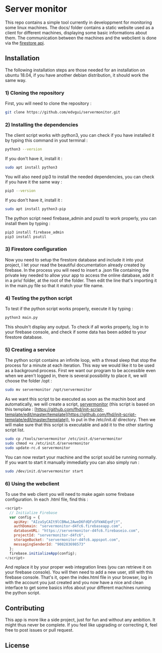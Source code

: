 # Server monitor
This repo contains a simple tool currently in developpment for monitoring some linux machines.  The docs/ folder contains a static website used as a client for different machines, displaying some basic informations about them.  The communication between the machines and the webclient is done via the [firestore api](https://firebase.google.com/).

## Installation
The following installation steps are those needed for an installation on ubuntu 18.04, if you have another debian distribution, it should work the same way.
### 1) Cloning the repository
First, you will need to clone the repository : 
```Bash
git clone https://github.com/edvgui/servermonitor.git
```
### 2) Installing the dependencies
The client script works with python3, you can check if you have installed it by typing this command in yout terminal :
```Bash
python3 --version
```
If you don't have it, install it : 
```Bash
sudo apt install python3
```
You will also need pip3 to install the needed dependencies, you can check if you have it the same way : 
```Bash
pip3 --version
```
If you don't have it, install it : 
```Bash
sudo apt install python3-pip
```

The python script need firebase_admin and psutil to work properly, you can install them by typing :
```Bash
pip3 install firebase_admin
pip3 install psutil
```
### 3) Firestore configuration
Now you need to setup the firestore database and include it into yout project, I let your read the beautiful documentation already created by firebase.
In the process you will need to insert a .json file containing the private key needed to allow your app to access the online database, add it in a priv/ folder, at the root of the folder.  Then edit the line that's importing it in the main.py file so that it match your file name.
### 4) Testing the python script
To test if the python script works properly, execute it by typing : 
```Bash
python3 main.py
```
This shouln't display any output.  To check if all works properly, log in to your firebase console, and check if some data has been added to your firestore database.
### 5) Creating a service
The python script contains an infinite loop, with a thread sleep that stop the process for a minute at each iteration.  This way we would like it to be used as a background process.
First we want our program to be accessible even when we aren't logged in, there is several possibility to place it, we will choose the folder /opt :
```Bash
sudo mv servermonitor /opt/servermonitor
```
As we want this script to be executed as soon as the machin boot and automatically, we will create a script, [servermonitor](./tools/servermonitor) (this script is based on this template : [https://github.com/fhd/init-script-template/edit/master/template](https://github.com/fhd/init-script-template/edit/master/template)), to put in the /etc/init.d/  directory.  Then we will make sure that this script is executable and add it to the other starting script list.
```Bash
sudo cp /tools/servermonitor /etc/init.d/servermonitor
sudo chmod +x /etc/init.d/servermonitor
sudo update-rc.d servermonitor
```
You can now restart your machine and the script sould be running normally.  If you want to start it manually immediatly you can also simply run :
```Bash
sudo /dev/init.d/servermonitor start
```
### 6) Using the webclient
To use the web client you will need to make again some firebase configuration.  In each .html file, find this :
```js
<script>
  // Initialize Firebase
  var config = {
    apiKey: "AIzaSyCAIt9lCBNwL2AweD6FdQFx5FkWAEqnFjY",
    authDomain: "servermonitor-d4fc6.firebaseapp.com",
    databaseURL: "https://servermonitor-d4fc6.firebaseio.com",
    projectId: "servermonitor-d4fc6",
    storageBucket: "servermonitor-d4fc6.appspot.com",
    messagingSenderId: "908283698573"
  };
  firebase.initializeApp(config);
</script>
```
And replace it by your proper web integration lines (you can retrieve it on your firebase console).  You will then need to add a new user, still with this firebase console.
That's it, open the index.html file in your browser, log in with the account you just created and you now have a nice and clean interface to get some basics infos about your different machines running the python script.
## Contributing
This app is more like a side project, just for fun and without any ambition.  It might thus never be complete.  If you feel like upgrading or correcting it, feel free to post issues or pull request.  
## License